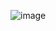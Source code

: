 ![image](https://user-images.githubusercontent.com/92374318/212086514-282468cc-7d2f-4a84-b774-d4ed96b4ba12.png)

